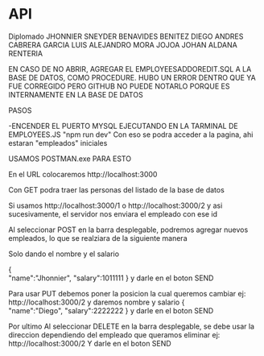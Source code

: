 # API
Diplomado
JHONNIER SNEYDER BENAVIDES BENITEZ
DIEGO ANDRES CABRERA GARCIA
LUIS ALEJANDRO MORA JOJOA
JOHAN ALDANA RENTERIA

EN CASO DE NO ABRIR, AGREGAR EL EMPLOYEESADDOREDIT.SQL A LA BASE DE DATOS, COMO PROCEDURE. HUBO UN ERROR DENTRO QUE YA FUE CORREGIDO PERO GITHUB NO PUEDE NOTARLO PORQUE ES INTERNAMENTE EN LA BASE DE DATOS

PASOS

-ENCENDER EL PUERTO MYSQL EJECUTANDO EN LA TARMINAL DE EMPLOYEES.JS "npm run dev"
Con eso se podra acceder a la pagina, ahi estaran "empleados" iniciales

USAMOS POSTMAN.exe PARA ESTO

En el URL colocaremos http://localhost:3000
  
Con GET podra traer las personas del listado de la base de datos

Si usamos http://localhost:3000/1 o http://localhost:3000/2 y asi sucesivamente, el servidor nos enviara el empleado con ese id

Al seleccionar POST en la barra desplegable, podremos agregar nuevos empleados, lo que se realziara de la siguiente manera

Solo dando el nombre y el salario

{	
	"name":"Jhonnier",
	"salary":1011111
}
y darle en el boton SEND

Para usar PUT debemos poner la posicion la cual queremos cambiar ej: http://localhost:3000/2
y daremos nombre y salario
{	
	"name":"Diego",
	"salary":2222222
}
y darle en el boton SEND

Por ultimo Al seleccionar DELETE en la barra desplegable, se debe usar la direccion dependiendo del empleado que queramos eliminar
ej: http://localhost:3000/2
Y darle en el boton SEND 


